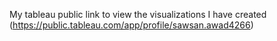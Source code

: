 My tableau public link to view the visualizations I have created (https://public.tableau.com/app/profile/sawsan.awad4266)
